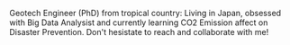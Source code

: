 Geotech Engineer (PhD) from tropical country:
Living in Japan, obsessed with Big Data Analysist
and currently learning CO2 Emission affect on Disaster Prevention.
Don't hesistate to reach and collaborate with me!

<!---
LamkaP/LamkaP is a ✨ special ✨ repository because its `README.md` (this file) appears on your GitHub profile.
You can click the Preview link to take a look at your changes.
--->
